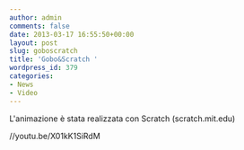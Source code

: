 ```yaml
---
author: admin
comments: false
date: 2013-03-17 16:55:50+00:00
layout: post
slug: goboscratch
title: 'Gobo&Scratch '
wordpress_id: 379
categories:
- News
- Video
---
```


L'animazione è stata realizzata con Scratch (scratch.mit.edu)

//youtu.be/X01kK1SiRdM


